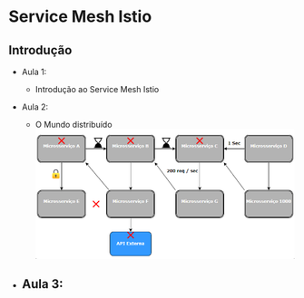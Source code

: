 # Service Mesh Istio

## Introdução

- Aula 1:
    - Introdução ao Service Mesh Istio

- Aula 2:
    - O Mundo distribuído
    ![diagrama-distribuido](img/diagrama-sis-dist-print.png)

- Aula 3:
    -